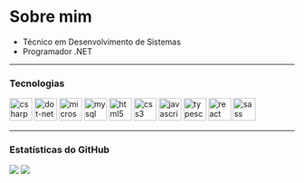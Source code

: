 # Sobre mim

- Técnico em Desenvolvimento de Sistemas
- Programador .NET

---

### Tecnologias

<div align="left">
  <img src="https://skillicons.dev/icons?i=cs" height="40" alt="csharp logo"  />

  <img src="https://skillicons.dev/icons?i=dotnet" height="40" alt="dot-net logo"  />

  <img src="https://cdn.jsdelivr.net/gh/devicons/devicon/icons/microsoftsqlserver/microsoftsqlserver-plain.svg" height="40" alt="microsoftsqlserver logo"  />

  <img src="https://skillicons.dev/icons?i=mysql" height="40" alt="mysql logo"  />

  <img src="https://skillicons.dev/icons?i=html" height="40" alt="html5 logo"  />

  <img src="https://skillicons.dev/icons?i=css" height="40" alt="css3 logo"  />

  <img src="https://skillicons.dev/icons?i=js" height="40" alt="javascript logo"  />

  <img src="https://skillicons.dev/icons?i=ts" height="40" alt="typescript logo"  />

  <img src="https://skillicons.dev/icons?i=react" height="40" alt="react logo"  />

  <img src="https://skillicons.dev/icons?i=sass" height="40" alt="sass logo"  />
</div>

---

### Estatísticas do GitHub

<div align="left">
  <img src="https://github-readme-stats.vercel.app/api?username=kauatwn&show_icons=true&count_private=true&theme=material-palenight" />
  <img src="https://github-readme-stats.vercel.app/api/top-langs/?username=kauatwn&layout=compact&theme=material-palenight" />
</div>
